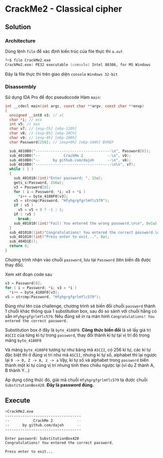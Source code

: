 # CrackMe2 - Classical cipher

## Solution

### Architecture

Dùng lệnh `file` để xác định kiến trúc của file thực thi `a.out`

```zsh
└─$ file CrackMe2.exe
CrackMe2.exe: PE32 executable (console) Intel 80386, for MS Windows
```

Đây là file thực thi trên giao diện `console` `Windows 32-bit`

### Disassembly

Sử dụng IDA Pro để đọc pseudocode
Hàm `main`:

```c
int __cdecl main(int argc, const char **argv, const char **envp)
{
  unsigned __int8 v3; // al
  char *i; // ecx
  int v5; // eax
  char v7; // [esp-Ch] [ebp-110h]
  char v8; // [esp-8h] [ebp-10Ch]
  char v9; // [esp-4h] [ebp-108h]
  char Password[256]; // [esp+0h] [ebp-104h] BYREF

  sub_4010B0("-----------------------------------\n", Password[0]);
  sub_4010B0("--           CrackMe 2           --\n", v9);
  sub_4010B0("--      by github.com/dajoh      --\n", v8);
  sub_4010B0("-----------------------------------\n\n", v7);
  while ( 1 )
  {
    sub_401010((int)"Enter password: ", 15u);
    gets_s(Password, 256u);
    v3 = Password[0];
    for ( i = Password; *i; v3 = *i )
      *i++ = byte_4188F0[v3];
    v5 = strcmp(Password, "HfyhgrgfgrlmYlc579");
    if ( v5 )
      v5 = v5 < 0 ? -1 : 1;
    if ( !v5 )
      break;
    sub_401010((int)"Fail! You entered the wrong password.\n\n", 0xCu);
  }
  sub_401010((int)"Congratulations! You entered the correct password.\n\n", 0xAu);
  sub_401010((int)"Press enter to exit...", 8u);
  sub_404D1E();
  return 0;
}
```

Chương trình nhận vào chuỗi `password`, lưu tại `Password` (tên biến đã được thay đổi).

Xem xét đoạn code sau

```c
v3 = Password[0];
for ( i = Password; *i; v3 = *i )
  *i++ = byte_4188F0[v3];
v5 = strcmp(Password, "HfyhgrgfgrlmYlc579");
```

Đúng như tên của challenge, chương trình sẽ biến đổi chuỗi `password` thành 1 chuỗi khác thông qua 1 substitution box, sau đó so sánh với chuỗi hằng có sẵn `HfyhgrgfgrlmYlc579`. Nếu đúng sẽ in ra màn hình `Congratulations! You entered the correct password.`

Substitution box ở đây là `byte_4188F0`.
**Công thức biến đổi** là sẽ lấy giá trị `ASCII` của từng kí tự trong `password`, thay đổi thành kí tự tại vị trí đó trong mảng `byte_4188F0`

Và mảng `byte_4188F0` tương tự như bảng mã `ASCII`, có 256 kí tự, các kí tự đặc biệt thì ở đúng vị trí như mã `ASCII`, nhưng kí tự số, alphabet thì lại ngược lại `9 -> 0, Z -> A, z -> a`
Vậy, kí tự số và alphabet trong `password` biến thành một kí tự cùng vị trí nhưng tính theo chiều ngược lại (ví dụ Z thành A, B thành Y...)

Áp dụng công thức đó, giải mã chuỗi `HfyhgrgfgrlmYlc579` ta được chuỗi `SubstitutionBox420`. **Đây là password đúng.**

## Execute

```bash
>CrackMe2.exe
-----------------------------------
--           CrackMe 2           --
--      by github.com/dajoh      --
-----------------------------------

Enter password: SubstitutionBox420
Congratulations! You entered the correct password.

Press enter to exit...
```
